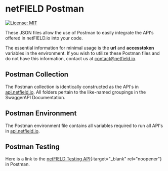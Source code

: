 # netFIELD Postman

[![License: MIT](https://img.shields.io/badge/License-MIT-green.svg)](LICENSE)

These JSON files allow the use of Postman to easily integrate the API's offered in netFIELD.io into your code.

The essential information for minimal usage is the **url** and **accesstoken** variables in the environment. If you wish to utilize these Postman files and do not have this information, contact us at [contact@netfield.io](mailto:contact@netfield.io).  

## Postman Collection

The Postman collection is identically constructed as the API's in [api.netfield.io](https://api.netfield.io/v1/documentation). All folders pertain to the like-named groupings in the SwaggerAPI Documentation.

## Postman Environment

The Postman environment file contains all variables required to run all API's in [api.netfield.io](https://api.netfield.io/v1/documentation).

## Postman Testing

Here is a link to the [netFIELD Testing API](https://hilschertraining.postman.co/collections/10589411-a0953408-4770-4e4c-abd0-9c4f5542cabe?version=latest&workspace=644baacf-2622-4de7-9ca1-a114a6d6dcf9){:target="_blank" rel="noopener"} in Postman.
